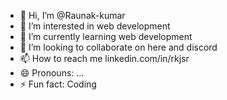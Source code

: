 - 👋 Hi, I’m @Raunak-kumar
- 👀 I’m interested in web development 
- 🌱 I’m currently learning web development
- 💞️ I’m looking to collaborate on here and discord
- 📫 How to reach me linkedin.com/in/rkjsr
- 😄 Pronouns: ...
- ⚡ Fun fact: Coding

<!---
RKrandom/RKrandom is a ✨ special ✨ repository because its `README.md` (this file) appears on your GitHub profile.
You can click the Preview link to take a look at your changes.
--->
